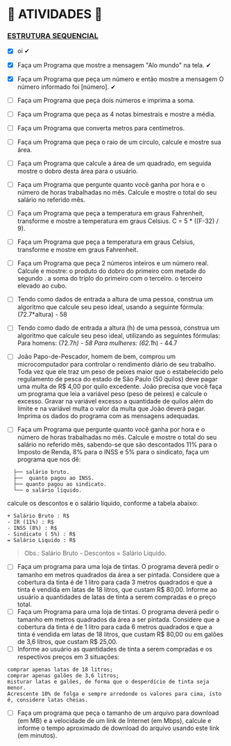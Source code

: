 # :construction: ATIVIDADES :construction:
<h3 ><a href="https://wiki.python.org.br/EstruturaSequencial"  target="_blank" rel="noopener noreferrer">ESTRUTURA SEQUENCIAL</a></h3>

- [x] oi ✔  

- [x] Faça um Programa que mostre a mensagem "Alo mundo" na tela. ✔

- [x] Faça um Programa que peça um número e então mostre a mensagem O número informado foi [número]. ✔

- [ ] Faça um Programa que peça dois números e imprima a soma.

- [ ] Faça um Programa que peça as 4 notas bimestrais e mostre a média. 

- [ ] Faça um Programa que converta metros para centímetros. 

- [ ] Faça um Programa que peça o raio de um círculo, calcule e mostre sua área. 

- [ ] Faça um Programa que calcule a área de um quadrado, em seguida mostre o dobro desta área para o usuário.

- [ ] Faça um Programa que pergunte quanto você ganha por hora e o número de horas trabalhadas no mês. Calcule e mostre o total do seu salário no referido mês.

- [ ] Faça um Programa que peça a temperatura em graus Fahrenheit, transforme e mostre a temperatura em graus Celsius.
C = 5 * ((F-32) / 9).
- [ ] Faça um Programa que peça a temperatura em graus Celsius, transforme e mostre em graus Fahrenheit.
- [ ] Faça um Programa que peça 2 números inteiros e um número real. Calcule e mostre:
o produto do dobro do primeiro com metade do segundo .
a soma do triplo do primeiro com o terceiro.
o terceiro elevado ao cubo.
- [ ] Tendo como dados de entrada a altura de uma pessoa, construa um algoritmo que calcule seu peso ideal, usando a seguinte fórmula: (72.7*altura) - 58
- [ ] Tendo como dado de entrada a altura (h) de uma pessoa, construa um algoritmo que calcule seu peso ideal, utilizando as seguintes fórmulas:
Para homens: (72.7*h) - 58
Para mulheres: (62.1*h) - 44.7
- [ ] João Papo-de-Pescador, homem de bem, comprou um microcomputador para controlar o rendimento diário de seu trabalho. Toda vez que ele traz um peso de peixes maior que o estabelecido pelo regulamento de pesca do estado de São Paulo (50 quilos) deve pagar uma multa de R$ 4,00 por quilo excedente. 
João precisa que você faça um programa que leia a variável peso (peso de peixes) e calcule o excesso. Gravar na variável excesso a quantidade de quilos além do limite e na variável multa o valor da multa que João deverá pagar. Imprima os dados do programa com as mensagens adequadas.

- [ ] Faça um Programa que pergunte quanto você ganha por hora e o número de horas trabalhadas no mês. Calcule e mostre o total do seu salário no referido mês, sabendo-se que são descontados 11% para o Imposto de Renda, 8% para o INSS e 5% para o sindicato, faça um programa que nos dê:
```
  ├── salário bruto.
  ├──  quanto pagou ao INSS.
  ├── quanto pagou ao sindicato.
  └── o salário líquido.
```
calcule os descontos e o salário líquido, conforme a tabela abaixo:

>
```
+ Salário Bruto : R$
- IR (11%) : R$
- INSS (8%) : R$
- Sindicato ( 5%) : R$
= Salário Liquido : R$
```
>

>Obs.: Salário Bruto - Descontos = Salário Líquido.


- [ ] Faça um programa para uma loja de tintas. O programa deverá pedir o tamanho em metros quadrados da área a ser pintada. Considere que a cobertura da tinta é de 1 litro para cada 3 metros quadrados e que a tinta é vendida em latas de 18 litros, que custam R$ 80,00. Informe ao usuário a quantidades de latas de tinta a serem compradas e o preço total.
- [ ] Faça um Programa para uma loja de tintas. O programa deverá pedir o tamanho em metros quadrados da área a ser pintada. Considere que a cobertura da tinta é de 1 litro para cada 6 metros quadrados e que a tinta é vendida em latas de 18 litros, que custam R$ 80,00 ou em galões de 3,6 litros, que custam R$ 25,00.
- [ ] Informe ao usuário as quantidades de tinta a serem compradas e os respectivos preços em 3 situações:
```
comprar apenas latas de 18 litros;
comprar apenas galões de 3,6 litros;
misturar latas e galões, de forma que o desperdício de tinta seja menor. 
Acrescente 10% de folga e sempre arredonde os valores para cima, isto é, considere latas cheias.

```

- [ ] Faça um programa que peça o tamanho de um arquivo para download (em MB) e a velocidade de um link de Internet (em Mbps), calcule e informe o tempo aproximado de download do arquivo usando este link (em minutos).
